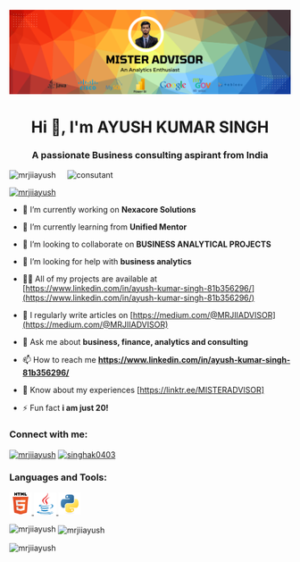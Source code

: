 ![Alt text](https://github.com/mrjiiayush/mrjiiayush/blob/main/linkedin%20banner.png)
<h1 align="center">Hi 👋, I'm AYUSH KUMAR SINGH</h1>
<h3 align="center">A passionate Business consulting aspirant from India</h3>
<img align="right" alt="consutant" width="400" src="https://cdn.dribbble.com/users/1016670/screenshots/2508443/marek.gif"
<p align="left"> <img src="https://komarev.com/ghpvc/?username=mrjiiayush&label=Profile%20views&color=0e75b6&style=flat" alt="mrjiiayush" /> </p>

<p align="left"> <a href="https://twitter.com/mrjiiayush" target="blank"><img src="https://img.shields.io/twitter/follow/mrjiiayush?logo=twitter&style=for-the-badge" alt="mrjiiayush" /></a> </p>

- 🔭 I’m currently working on **Nexacore Solutions**

- 🌱 I’m currently learning from **Unified Mentor**

- 👯 I’m looking to collaborate on **BUSINESS ANALYTICAL PROJECTS**

- 🤝 I’m looking for help with **business analytics**

- 👨‍💻 All of my projects are available at [https://www.linkedin.com/in/ayush-kumar-singh-81b356296/](https://www.linkedin.com/in/ayush-kumar-singh-81b356296/)

- 📝 I regularly write articles on [https://medium.com/@MRJIIADVISOR](https://medium.com/@MRJIIADVISOR)

- 💬 Ask me about **business, finance, analytics and consulting**

- 📫 How to reach me **https://www.linkedin.com/in/ayush-kumar-singh-81b356296/**

- 📄 Know about my experiences [https://linktr.ee/MISTERADVISOR]

- ⚡ Fun fact **i am just 20!**

<h3 align="left">Connect with me:</h3>
<p align="left">
<a href="https://twitter.com/mrjiiayush" target="blank"><img align="center" src="https://raw.githubusercontent.com/rahuldkjain/github-profile-readme-generator/master/src/images/icons/Social/twitter.svg" alt="mrjiiayush" height="30" width="40" /></a>
<a href="https://instagram.com/singhak0403" target="blank"><img align="center" src="https://raw.githubusercontent.com/rahuldkjain/github-profile-readme-generator/master/src/images/icons/Social/instagram.svg" alt="singhak0403" height="30" width="40" /></a>
</p>

<h3 align="left">Languages and Tools:</h3>
<p align="left"> <a href="https://www.w3.org/html/" target="_blank" rel="noreferrer"> <img src="https://raw.githubusercontent.com/devicons/devicon/master/icons/html5/html5-original-wordmark.svg" alt="html5" width="40" height="40"/> </a> <a href="https://www.java.com" target="_blank" rel="noreferrer"> <img src="https://raw.githubusercontent.com/devicons/devicon/master/icons/java/java-original.svg" alt="java" width="40" height="40"/> </a> <a href="https://www.python.org" target="_blank" rel="noreferrer"> <img src="https://raw.githubusercontent.com/devicons/devicon/master/icons/python/python-original.svg" alt="python" width="40" height="40"/> </a> </p>

<p><img align="left" src="https://github-readme-stats.vercel.app/api/top-langs?username=mrjiiayush&show_icons=true&locale=en&layout=compact" alt="mrjiiayush" /></p>

<p>&nbsp;<img align="center" src="https://github-readme-stats.vercel.app/api?username=mrjiiayush&show_icons=true&locale=en" alt="mrjiiayush" /></p>

<p><img align="center" src="https://github-readme-streak-stats.herokuapp.com/?user=mrjiiayush&" alt="mrjiiayush" /></p>
